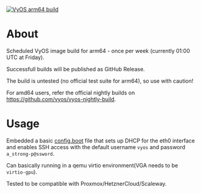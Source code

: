 [![VyOS arm64 build](https://github.com/huihuimoe/vyos-arm64-build/actions/workflows/auto-build.yml/badge.svg)](https://github.com/huihuimoe/vyos-arm64-build/actions/workflows/auto-build.yml)

# About

Scheduled VyOS image build for arm64 - once per week (currently 01:00 UTC at Friday).

Successfull builds will be published as GitHub Release.

The build is untested (no official test suite for arm64), so use with caution!

For amd64 users, refer the official nightly builds on <https://github.com/vyos/vyos-nightly-build>.

# Usage

Embedded a basic [config.boot](./data/config.boot.default) file that sets up DHCP for the eth0 interface and enables SSH access with the default username `vyos` and password `a_strong-p@ssword`.

Can basically running in a qemu virtio environment(VGA needs to be `virtio-gpu`).

Tested to be compatible with Proxmox/HetznerCloud/Scaleway.
